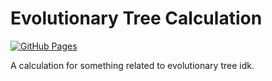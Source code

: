 # Evolutionary Tree Calculation

[![GitHub Pages](https://github.com/LioQing/evolutionary-tree-calculation/actions/workflows/github-pages.yml/badge.svg)](https://github.com/LioQing/evolutionary-tree-calculation/actions/workflows/github-pages.yml)

A calculation for something related to evolutionary tree idk.
